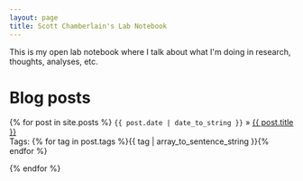 ```yaml
---
layout: page
title: Scott Chamberlain's Lab Notebook
---
```


This is my open lab notebook where I talk about what I'm doing in research, thoughts, analyses, etc.

<div id="posts">
  <h1>Blog posts</h1>
    {% for post in site.posts %}
		<code>{{ post.date | date_to_string }}</code> » <span class='post-title'><a href="{{ site.url }}{{ post.url }}">{{ post.title }}</a></span><br /><span class='meta'>Tags: {% for tag in post.tags %}{{ tag | array_to_sentence_string }}{% endfor %}</span><p />
    {% endfor %}
</div>